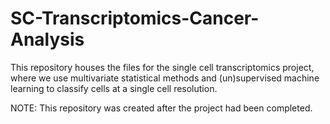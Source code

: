 # SC-Transcriptomics-Cancer-Analysis
This repository houses the files for the single cell transcriptomics project, where we use multivariate statistical methods and (un)supervised machine learning to classify cells at a single cell resolution.

NOTE: This repository was created after the project had been completed.
